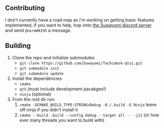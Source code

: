 ## Contributing
I don't currently have a road map as i'm working on getting basic features implemented, if you want to help, hop onto [the Suwayomi discord server](https://discord.gg/DDZdqZWaHA) and send `@norm#8295` a message.

## Building
1. Clone the repo and initialize submodules
    - `git clone https://github.com/Suwayomi/Tachidesk-qtui.git`
    - `git submodule init`
    - `git submodule update`
2. Install the dependencies
    - `cmake`
    - `qt5` (must include development pacakges!)
    - `ninja` (optional)
4. From the root dir run:
    1. `cmake -DCMAKE_BUILD_TYPE:STRING=Debug -B./.build -G Ninja` leave off ninja if you didn't install it
    2. `cmake --build .build --config Debug --target all -- -j12` (or how ever many threads you want to build with)
